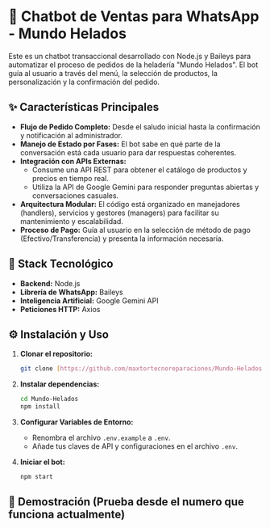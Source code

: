 # 🤖 Chatbot de Ventas para WhatsApp - Mundo Helados

Este es un chatbot transaccional desarrollado con Node.js y Baileys para automatizar el proceso de pedidos de la heladería "Mundo Helados". El bot guía al usuario a través del menú, la selección de productos, la personalización y la confirmación del pedido.

## ✨ Características Principales

-   **Flujo de Pedido Completo:** Desde el saludo inicial hasta la confirmación y notificación al administrador.
-   **Manejo de Estado por Fases:** El bot sabe en qué parte de la conversación está cada usuario para dar respuestas coherentes.
-   **Integración con APIs Externas:**
    -   Consume una API REST para obtener el catálogo de productos y precios en tiempo real.
    -   Utiliza la API de Google Gemini para responder preguntas abiertas y conversaciones casuales.
-   **Arquitectura Modular:** El código está organizado en manejadores (handlers), servicios y gestores (managers) para facilitar su mantenimiento y escalabilidad.
-   **Proceso de Pago:** Guía al usuario en la selección de método de pago (Efectivo/Transferencia) y presenta la información necesaria.

## 🚀 Stack Tecnológico

-   **Backend:** Node.js
-   **Librería de WhatsApp:** Baileys
-   **Inteligencia Artificial:** Google Gemini API
-   **Peticiones HTTP:** Axios

## ⚙️ Instalación y Uso

1.  **Clonar el repositorio:**
    ```bash
    git clone [https://github.com/maxtortecnoreparaciones/Mundo-Helados.git](https://github.com/maxtortecnoreparaciones/Mundo-Helados.git)
    ```
2.  **Instalar dependencias:**
    ```bash
    cd Mundo-Helados
    npm install
    ```
3.  **Configurar Variables de Entorno:**
    -   Renombra el archivo `.env.example` a `.env`.
    -   Añade tus claves de API y configuraciones en el archivo `.env`.

4.  **Iniciar el bot:**
    ```bash
    npm start
    ```

## 📸 Demostración (Prueba desde el numero que funciona actualmente)


